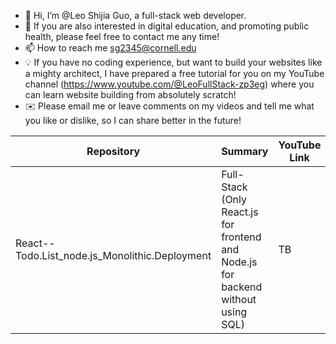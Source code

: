 - 👋 Hi, I’m @Leo Shijia Guo, a full-stack web developer.
- 👀 If you are also interested in digital education, and promoting public health,
      please feel free to contact me any time!
- 📫 How to reach me sg2345@cornell.edu 
- 💡 If you have no coding experience, but want to build your websites like a mighty architect, I have prepared a free tutorial for you on my YouTube channel (https://www.youtube.com/@LeoFullStack-zp3eg) where you can learn website building from absolutely scratch!
- ✉️ Please email me or leave comments on my videos and tell me what you like or dislike, so I can share better in the future! 


|Repository|Summary|YouTube Link|
|----------|----------|----------|
|React--Todo.List_node.js_Monolithic.Deployment|Full-Stack (Only React.js for frontend and Node.js for backend without using SQL)| TB |
